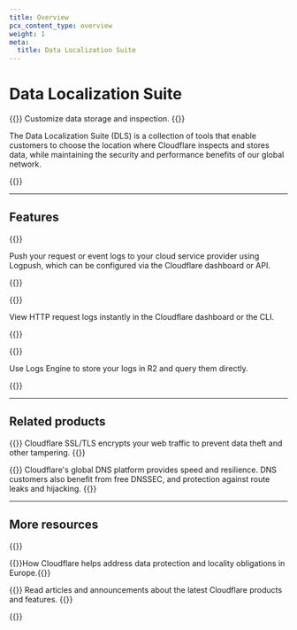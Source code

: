 ```yaml
---
title: Overview
pcx_content_type: overview
weight: 1
meta:
  title: Data Localization Suite
---
```


# Data Localization Suite

{{<description>}}
Customize data storage and inspection.
{{</description>}}

The Data Localization Suite (DLS) is a collection of tools that enable customers to choose the location where Cloudflare inspects and stores data, while maintaining the security and performance benefits of our global network.

{{<plan type="ent-add-on">}}

---

## Features

{{<feature header="Key Management" href="/data-localization/key-management/">}}

Push your request or event logs to your cloud service provider using Logpush, which can be configured via the Cloudflare dashboard or API.

{{</feature>}}

{{<feature header="Regional Services" href="/data-localization/regional-services/">}}

View HTTP request logs instantly in the Cloudflare dashboard or the CLI.

{{</feature>}}

{{<feature header="Customer Metadata Boundary" href="/data-localization/metadata-boundary/">}}

Use Logs Engine to store your logs in R2 and query them directly.

{{</feature>}}

---

## Related products

{{<related header="SSL/TLS" href="/ssl/" product="ssl">}}
Cloudflare SSL/TLS encrypts your web traffic to prevent data theft and other tampering.
{{</related>}}

{{<related header="DNS" href="/dns/" product="dns">}}
Cloudflare's global DNS platform provides speed and resilience. DNS customers also benefit from free DNSSEC, and protection against route leaks and hijacking.
{{</related>}}

---

## More resources

{{<resource-group>}}

{{<resource header="Whitepaper" href="https://cf-assets.www.cloudflare.com/slt3lc6tev37/1Q4mtd7RL9I6UyCEYYsQPk/cfcccb4a75aa8286afa358b4ac36b085/How_Cloudflare_helps_address_data_protection_and_locality_obligations_in_Europe_-_June_2022.pdf?_gl=1*1dsz4gg*_ga*MTU0NDA3OTI2NC4xNzEyMjMwODU5*_ga_SQCRB0TXZW*MTcxMjIzMjgwOS4xLjEuMTcxMjIzMzUyMC4wLjAuMA.." icon="documentation-clipboard">}}How Cloudflare helps address data protection and locality obligations in Europe.{{</resource>}}

{{<resource header="Cloudflare blog" href="https://blog.cloudflare.com/" icon="learning-center-book">}}
Read articles and announcements about the latest Cloudflare products and features.
{{</resource>}}

{{</resource-group>}}

